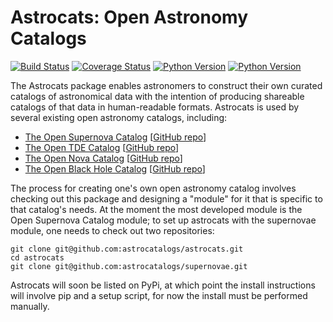 # Astrocats: Open Astronomy Catalogs #

[![Build Status](https://img.shields.io/travis/astrocatalogs/astrocats.svg)](https://travis-ci.org/astrocatalogs/astrocats)
[![Coverage Status](https://coveralls.io/repos/github/astrocatalogs/astrocats/badge.svg?branch=master)](https://coveralls.io/github/astrocatalogs/astrocats?branch=master)
[![Python Version](https://img.shields.io/badge/python-3.4%2C%203.5-blue.svg)](https://www.python.org)
[![Python Version](https://img.shields.io/badge/arXiv-1605.01054-green.svg?style=flat)](http://arxiv.org/abs/1605.01054)

The Astrocats package enables astronomers to construct their own curated catalogs of astronomical data with the intention of producing shareable catalogs of that data in human-readable formats. Astrocats is used by several existing open astronomy catalogs, including:

* [The Open Supernova Catalog](https://sne.space) [[GitHub repo](https://github.com/astrocatalogs/supernovae)]
* [The Open TDE Catalog](https://tde.space) [[GitHub repo](https://github.com/astrocatalogs/tde)]
* [The Open Nova Catalog](https://opennova.space) [[GitHub repo](https://github.com/astrocatalogs/novae)]
* [The Open Black Hole Catalog](https://holes.space) [[GitHub repo](https://github.com/astrocatalogs/blackholes)]

The process for creating one's own open astronomy catalog involves checking out this package and designing a "module" for it that is specific to that catalog's needs. At the moment the most developed module is the Open Supernova Catalog module; to set up astrocats with the supernovae module, one needs to check out two repositories:

```shell
git clone git@github.com:astrocatalogs/astrocats.git
cd astrocats
git clone git@github.com:astrocatalogs/supernovae.git
```

Astrocats will soon be listed on PyPi, at which point the install instructions will involve pip and a setup script, for now the install must be performed manually.
